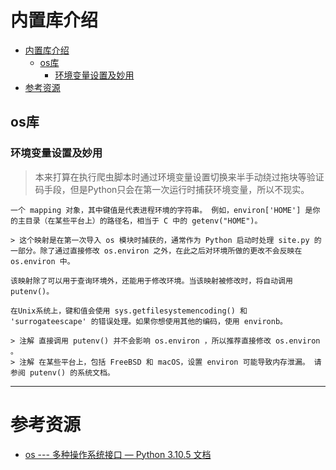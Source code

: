 # 内置库介绍

<!--ts-->
* [内置库介绍](#内置库介绍)
   * [os库](#os库)
      * [环境变量设置及妙用](#环境变量设置及妙用)
* [参考资源](#参考资源)

<!-- Created by https://github.com/ekalinin/github-markdown-toc -->
<!-- Added by: kuanhsiaokuo, at: Thu Jul  7 14:14:56 CST 2022 -->

<!--te-->

## os库

### 环境变量设置及妙用
> 本来打算在执行爬虫脚本时通过环境变量设置切换来半手动绕过拖块等验证码手段，但是Python只会在第一次运行时捕获环境变量，所以不现实。

```admonish quote title='官方文档对os.environ的介绍'
一个 mapping 对象，其中键值是代表进程环境的字符串。 例如，environ['HOME'] 是你的主目录（在某些平台上）的路径名，相当于 C 中的 getenv("HOME")。

> 这个映射是在第一次导入 os 模块时捕获的，通常作为 Python 启动时处理 site.py 的一部分。除了通过直接修改 os.environ 之外，在此之后对环境所做的更改不会反映在 os.environ 中。

该映射除了可以用于查询环境外，还能用于修改环境。当该映射被修改时，将自动调用 putenv()。

在Unix系统上，键和值会使用 sys.getfilesystemencoding() 和 'surrogateescape' 的错误处理。如果你想使用其他的编码，使用 environb。

> 注解 直接调用 putenv() 并不会影响 os.environ ，所以推荐直接修改 os.environ 。
> 注解 在某些平台上，包括 FreeBSD 和 macOS，设置 environ 可能导致内存泄漏。 请参阅 putenv() 的系统文档。
```

---

# 参考资源

- [os --- 多种操作系统接口 — Python 3.10.5 文档](https://docs.python.org/zh-cn/3/library/os.html)
